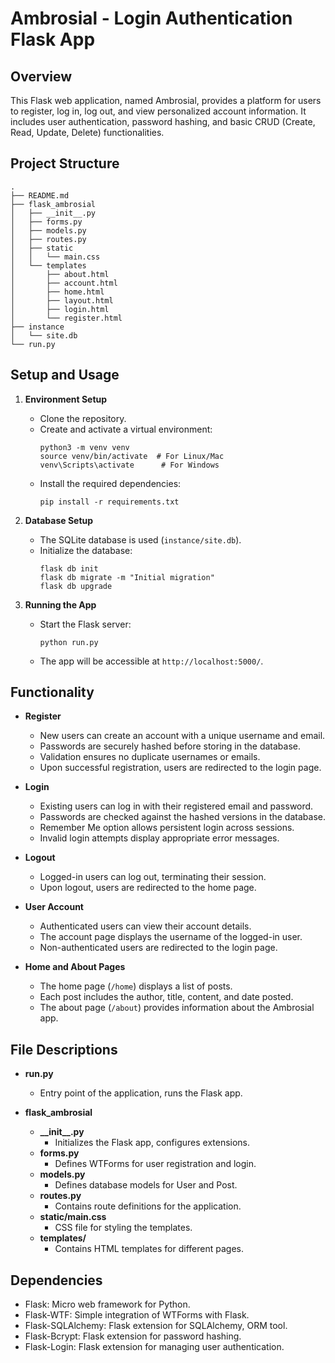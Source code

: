 # Ambrosial - Login Authentication Flask App

## Overview
This Flask web application, named Ambrosial, provides a platform for users to register, log in, log out, and view personalized account information. It includes user authentication, password hashing, and basic CRUD (Create, Read, Update, Delete) functionalities.

## Project Structure
```
.
├── README.md
├── flask_ambrosial
│   ├── __init__.py
│   ├── forms.py
│   ├── models.py
│   ├── routes.py
│   ├── static
│   │   └── main.css
│   └── templates
│       ├── about.html
│       ├── account.html
│       ├── home.html
│       ├── layout.html
│       ├── login.html
│       └── register.html
├── instance
│   └── site.db
└── run.py
```

## Setup and Usage
1. **Environment Setup**
   - Clone the repository.
   - Create and activate a virtual environment:
     ```
     python3 -m venv venv
     source venv/bin/activate  # For Linux/Mac
     venv\Scripts\activate      # For Windows
     ```
   - Install the required dependencies:
     ```
     pip install -r requirements.txt
     ```

2. **Database Setup**
   - The SQLite database is used (`instance/site.db`).
   - Initialize the database:
     ```
     flask db init
     flask db migrate -m "Initial migration"
     flask db upgrade
     ```

3. **Running the App**
   - Start the Flask server:
     ```
     python run.py
     ```
   - The app will be accessible at `http://localhost:5000/`.

## Functionality
- **Register**
  - New users can create an account with a unique username and email.
  - Passwords are securely hashed before storing in the database.
  - Validation ensures no duplicate usernames or emails.
  - Upon successful registration, users are redirected to the login page.

- **Login**
  - Existing users can log in with their registered email and password.
  - Passwords are checked against the hashed versions in the database.
  - Remember Me option allows persistent login across sessions.
  - Invalid login attempts display appropriate error messages.

- **Logout**
  - Logged-in users can log out, terminating their session.
  - Upon logout, users are redirected to the home page.

- **User Account**
  - Authenticated users can view their account details.
  - The account page displays the username of the logged-in user.
  - Non-authenticated users are redirected to the login page.

- **Home and About Pages**
  - The home page (`/home`) displays a list of posts.
  - Each post includes the author, title, content, and date posted.
  - The about page (`/about`) provides information about the Ambrosial app.

## File Descriptions
- **run.py**
  - Entry point of the application, runs the Flask app.

- **flask_ambrosial**
  - **\_\_init\_\_.py**
    - Initializes the Flask app, configures extensions.
  - **forms.py**
    - Defines WTForms for user registration and login.
  - **models.py**
    - Defines database models for User and Post.
  - **routes.py**
    - Contains route definitions for the application.
  - **static/main.css**
    - CSS file for styling the templates.
  - **templates/**
    - Contains HTML templates for different pages.

## Dependencies
- Flask: Micro web framework for Python.
- Flask-WTF: Simple integration of WTForms with Flask.
- Flask-SQLAlchemy: Flask extension for SQLAlchemy, ORM tool.
- Flask-Bcrypt: Flask extension for password hashing.
- Flask-Login: Flask extension for managing user authentication.
